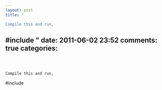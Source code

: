 ```yaml
---
layout: post
title: "

Compile this and run,

```

#include 
"
date: 2011-06-02 23:52
comments: true
categories: 
---
```



Compile this and run,

```

#include 

